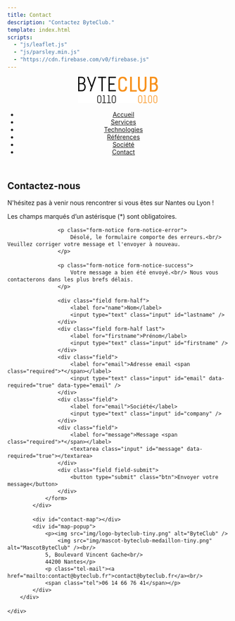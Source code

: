 ```yaml
---
title: Contact
description: "Contactez ByteClub."
template: index.html
scripts:
  - "js/leaflet.js"
  - "js/parsley.min.js"
  - "https://cdn.firebase.com/v0/firebase.js"
---
```

<div class="js-sticky">
	<header class="header" role="banner" id="top">
		<div class="wrap cf">
			<div class="logo"><a href="index.html" title="Retour à l'accueil"><img src="img/logo-byteclub.png" alt="ByteClub"/></a></div>
			<nav class="wrapper-nav-main">
				<ul class="nav nav-main">
					<li class="lnk-home"><a href="index.html"><span>Accueil</span></a></li>
					<li><a href="services.html">Services</a></li>
					<li><a href="technologies.html">Technologies</a></li>
					<li><a href="references.html">Références</a></li>
					<li><a href="societe.html">Société</a></li>
					<li class="current"><a href="contact.html">Contact</a></li>
				</ul>
			</nav>
		</div>
	</header>
</div>

<section class="banner">
	<div class="wrap cf">
		<div class="inner">
			<h1 class="page-title">Contactez-nous</h1>
		</div>
	</div>
</section>

<section class="section-alt">
	<div class="wrap cf">
		<div class="inner">
			<div class="contact-form">
				<p>N'hésitez pas à venir nous rencontrer si vous êtes sur Nantes ou Lyon !</p>
				<p class="fields-required">Les champs marqués d’un astérisque (<span>*</span>) sont obligatoires.</p>
				<form id="contact" data-validate="parsley" data-show-errors="false">

					<p class="form-notice form-notice-error">
						Désolé, le formulaire comporte des erreurs.<br/> Veuillez corriger votre message et l'envoyer à nouveau.
					</p>

					<p class="form-notice form-notice-success">
						Votre message a bien été envoyé.<br/> Nous vous contacterons dans les plus brefs délais.
					</p>

					<div class="field form-half">
						<label for="name">Nom</label>
						<input type="text" class="input" id="lastname" />
					</div>
					<div class="field form-half last">
						<label for="firstname">Prénom</label>
						<input type="text" class="input" id="firstname" />
					</div>
					<div class="field">
						<label for="email">Adresse email <span class="required">*</span></label>
						<input type="text" class="input" id="email" data-required="true" data-type="email" />
					</div>
					<div class="field">
						<label for="email">Société</label>
						<input type="text" class="input" id="company" />
					</div>
					<div class="field">
						<label for="message">Message <span class="required">*</span></label>
						<textarea class="input" id="message" data-required="true"></textarea>
					</div>
					<div class="field field-submit">
						<button type="submit" class="btn">Envoyer votre message</button>
					</div>
				</form>
			</div>

			<div id="contact-map"></div>
			<div id="map-popup">
				<p><img src="img/logo-byteclub-tiny.png" alt="ByteClub" />
					<img src="img/mascot-byteclub-medaillon-tiny.png" alt="MascotByteClub" /><br/>
				5, Boulevard Vincent Gache<br/>
				44200 Nantes</p>
				<p class="tel-mail"><a href="mailto:contact@byteclub.fr">contact@byteclub.fr</a><br/>
				<span class="tel">06 14 66 76 41</span></p>
			</div>
		</div>

	</div>
</section>
